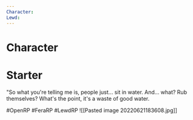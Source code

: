 ```yaml
---
Character: 
Lewd: 
---
```

# Character


# Starter

"So what you're telling me is, people just... sit in water. And... what? Rub themselves? What's the point, it's a waste of good water.
  

#OpenRP #FeraRP #LewdRP 
![[Pasted image 20220621183608.jpg]]